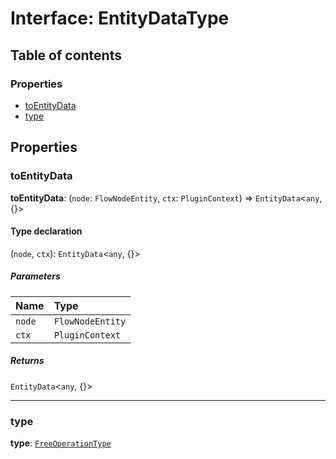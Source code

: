 # Interface: EntityDataType

## Table of contents

### Properties

* [toEntityData](/auto-docs/free-history-plugin/interfaces/EntityDataType.md#toentitydata)
* [type](/auto-docs/free-history-plugin/interfaces/EntityDataType.md#type)

## Properties

### toEntityData

**toEntityData**: (`node`: `FlowNodeEntity`, `ctx`: `PluginContext`) => `EntityData`<`any`, {}>

#### Type declaration

(`node`, `ctx`): `EntityData`<`any`, {}>

##### Parameters

| Name | Type |
| :------ | :------ |
| `node` | `FlowNodeEntity` |
| `ctx` | `PluginContext` |

##### Returns

`EntityData`<`any`, {}>

***

### type

**type**: [`FreeOperationType`](/auto-docs/free-history-plugin/enums/FreeOperationType.md)

